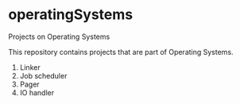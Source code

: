 # operatingSystems
Projects on Operating Systems

This repository contains projects that are part of Operating Systems.

1. Linker
2. Job scheduler
3. Pager
4. IO handler
